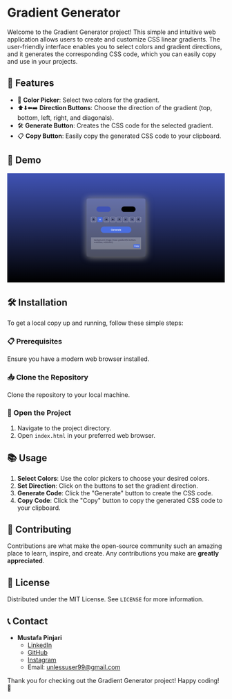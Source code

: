 # Gradient Generator

Welcome to the Gradient Generator project! This simple and intuitive web application allows users to create and customize CSS linear gradients. The user-friendly interface enables you to select colors and gradient directions, and it generates the corresponding CSS code, which you can easily copy and use in your projects.

## 🌟 Features

- 🎨 **Color Picker**: Select two colors for the gradient.
- ⬆️⬇️⬅️➡️ **Direction Buttons**: Choose the direction of the gradient (top, bottom, left, right, and diagonals).
- 🛠️ **Generate Button**: Creates the CSS code for the selected gradient.
- 📋 **Copy Button**: Easily copy the generated CSS code to your clipboard.

## 🎥 Demo

![Gradient Generator Demo](Screenshot.png) 

## 🛠️ Installation

To get a local copy up and running, follow these simple steps:

### 📋 Prerequisites

Ensure you have a modern web browser installed.

### 📥 Clone the Repository

Clone the repository to your local machine.

### 🚀 Open the Project

1. Navigate to the project directory.
2. Open `index.html` in your preferred web browser.

## 📚 Usage

1. **Select Colors**: Use the color pickers to choose your desired colors.
2. **Set Direction**: Click on the buttons to set the gradient direction.
3. **Generate Code**: Click the "Generate" button to create the CSS code.
4. **Copy Code**: Click the "Copy" button to copy the generated CSS code to your clipboard.

## 🤝 Contributing

Contributions are what make the open-source community such an amazing place to learn, inspire, and create. Any contributions you make are **greatly appreciated**.

## 📜 License

Distributed under the MIT License. See `LICENSE` for more information.

## 📞 Contact

- **Mustafa Pinjari**
  - [LinkedIn](https://www.linkedin.com/in/mustafa-pinjari-287625256/)
  - [GitHub](https://github.com/MustafaPinjari)
  - [Instagram](https://www.instagram.com/its_ur_musuuu)
  - Email: unlessuser99@gmail.com

Thank you for checking out the Gradient Generator project! Happy coding! 🎉